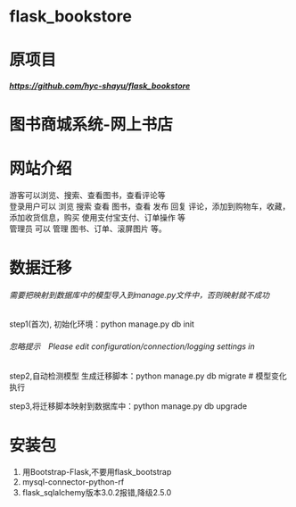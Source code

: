 # flask_bookstore
# 原项目
##### https://github.com/hyc-shayu/flask_bookstore


# 图书商城系统-网上书店

# 网站介绍  
游客可以浏览、搜索、查看图书，查看评论等  
登录用户可以 浏览 搜索 查看 图书，查看 发布 回复 评论，添加到购物车，收藏，添加收货信息，购买 使用支付宝支付、订单操作 等  
管理员 可以 管理 图书、订单、滚屏图片 等。  



# 数据迁移
###### 需要把映射到数据库中的模型导入到manage.py文件中，否则映射就不成功
step1(首次), 初始化环境：python manage.py db init 
###### 忽略提示　Please edit configuration/connection/logging settings in 

step2,自动检测模型 生成迁移脚本：python manage.py db migrate # 模型变化执行

step3,将迁移脚本映射到数据库中：python manage.py db upgrade


# 安装包
1. 用Bootstrap-Flask,不要用flask_bootstrap
2. mysql-connector-python-rf
3. flask_sqlalchemy版本3.0.2报错,降级2.5.0
